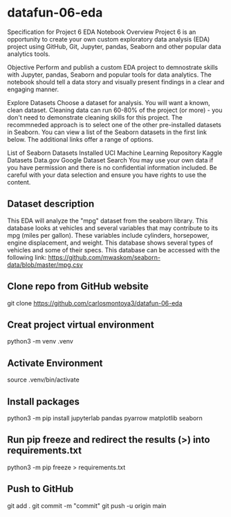 # datafun-06-eda

Specification for Project 6 EDA Notebook
Overview
Project 6 is an opportunity to create your own custom exploratory data analysis (EDA) project using GitHub, Git, Jupyter, pandas, Seaborn and other popular data analytics tools.

Objective
Perform and publish a custom EDA project to demnostrate skills with Jupyter, pandas, Seaborn and popular tools for data analytics. The notebook should tell a data story and visually present findings in a clear and engaging manner.

Explore Datasets
Choose a dataset for analysis. You will want a known, clean dataset. Cleaning data can run 60-80% of the project (or more) - you don't need to demonstrate cleaning skills for this project.
The recommneded approach is to select one of the other pre-installed datasets in Seaborn. You can view a list of the Seaborn datasets in the first link below. The additional links offer a range of options.

List of Seaborn Datasets Installed
UCI Machine Learning Repository
Kaggle Datasets
Data.gov
Google Dataset Search
You may use your own data if you have permission and there is no confidential information included. Be careful with your data selection and ensure you have rights to use the content.

## Dataset description
This EDA will analyze the "mpg" dataset from the seaborn library. This database looks at vehicles and several variables that may contribute to its mpg (miles per gallon). These variables include cylinders, horsepower, engine displacement, and weight. This database shows several types of vehicles and some of their specs.
This database can be accessed with the following link:
https://github.com/mwaskom/seaborn-data/blob/master/mpg.csv 


## Clone repo from GitHub website
git clone https://github.com/carlosmontoya3/datafun-06-eda

## Creat project virtual environment
python3 -m venv .venv

## Activate Environment
source .venv/bin/activate

## Install packages
python3 -m pip install jupyterlab pandas pyarrow matplotlib seaborn


## Run pip freeze and redirect the results (>) into requirements.txt
python3 -m pip freeze > requirements.txt

## Push to GitHub
git add .
git commit -m "commit"
git push -u origin main
